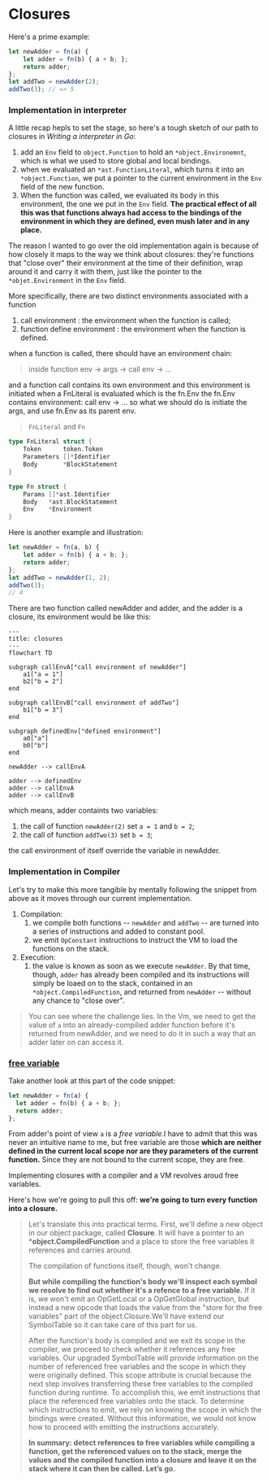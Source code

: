 # Closures

Here's a prime example:

```js
let newAdder = fn(a) {
	let adder = fn(b) { a + b; };
	return adder;
};
let addTwo = newAdder(2);
addTwo(3); // => 5
```

### Implementation in interpreter

A little recap hepls to set the stage, so here's a tough sketch of our path to closures in *Writing a interpreter in Go*:

1. add an `Env` field to `object.Function` to hold an `*object.Environemnt`, which is what we used to store global and local bindings.
2. when we evaluated an `*ast.FunctionLiteral`, which turns it into an `*object.Function`, we put a pointer to the current environment in the `Env` field of the new function.
3. When the function was called, we evaluated its body in this environment, the one we put in the `Env` field. **The practical effect of all this was that functions always had access to the bindings of the environment in which they are defined, even mush later and in any place.**

The reason I wanted to go over the old implementation again is because of how closely it maps to the way we think about closures: they're functions that "close over" their environment at the time of their definition, wrap around it and carry it with them, just like the pointer to the `*objet.Environment` in the `Env` field.

More specifically, there are two distinct environments associated with a function

1. call environment : the environment when the function is called;
2. function define environment : the environment when the function is defined.

when a function is called, there should have an environment chain:

>inside function env -> args -> call env -> ...

and a function call contains its own environment and this environment is initiated when a FnLiteral is evaluated which is the fn.Env
the fn.Env contains environment: call env -> ...
so what we should do is initiate the args, and use fn.Env as its parent env.

> `FnLiteral` and `Fn`

```go
type FnLiteral struct {
	Token      token.Token
	Parameters []*Identifier
	Body       *BlockStatement
}

type Fn struct {
	Params []*ast.Identifier
	Body   *ast.BlockStatement
	Env    *Environment
}
```

Here is another example and illustration:

```js
let newAdder = fn(a, b) {
	let adder = fn(b) { a + b; };
	return adder;
};
let addTwo = newAdder(1, 2);
addTwo(3);
// 4
```

There are two function called newAdder and adder, and the adder is a closure, its environment would be like this:

```mermaid
---
title: closures
---
flowchart TD

subgraph callEnvA["call environment of newAdder"]
	a1["a = 1"]
	b2["b = 2"]
end

subgraph callEnvB["call environment of addTwo"]
	b1["b = 3"]
end

subgraph definedEnv["defined environment"]
	a0["a"]
	b0["b"]
end

newAdder --> callEnvA

adder --> definedEnv
adder --> callEnvA
adder --> callEnvB
```

which means, adder containts two variables:

1. the call of function `newAdder(2)` set `a = 1` and `b = 2`;
2. the call of function `addTwo(3)` set `b = 3`;

the call environment of itself override the variable in newAdder.

### Implementation in Compiler

Let's try to make this more tangible by mentally following the snippet from above as it moves through our current implementation.

1. Compilation:
   1. we compile both functions -- `newAdder` and `addTwo` -- are turned into a series of instructions and added to constant pool.
   2. we emit `OpConstant` instructions to instruct the VM to load the functions on the stack.
2. Execution:
   1. the value is known as soon as we execute `newAdder`. By that time, though, `adder` has already been compiled and its instructions will simply be loaed on to the stack, contained in an `*object.CompiledFunction`, and returned from `newAdder` -- without any chance to "close over".

> You can see where the challenge lies. In the Vm, we need to get the value of `a` into an already-compilied adder function before it's returned from newAdder, and we need to do it in such a way that an adder later on can access it.

### [free variable](https://en.wikipedia.org/wiki/Free_variables_and_bound_variables)

Take another look at this part of the code snippet:

```js
let newAdder = fn(a) {
  let adder = fn(b) { a + b; };
  return adder;
};
```

From adder's point of view `a` is a *free variable*.I have to admit that this was never an intuitive name to me, but free variable are those **which are neither defined in the current local scope nor are they parameters of the current function.** Since they are not bound to the current scope, they are free.

Implementing closures with a compiler and a VM revolves aroud free variables.

Here's how we're going to pull this off: **we're going to turn every function into a closure.**

> Let's translate this into practical terms. First, we'll define a new object in our object package, called **Closure**. It will have a pointer to an ***object.CompiledFunction** and a place to store the free variables it references and carries around.
>
> The compilation of functions itself, though, won't change.
>
> **But while compiling the function's body we'll inspect each symbol we resolve to find out whether it's a refence to a free variable.** If it is, we won't emit an OpGetLocal or a OpGetGlobal instruction, but instead a new opcode that loads the value from the "store for the free variables" part of the object.Closure.We'll have extend our SymbolTable so it can take care of this part for us.
>
> After the function's body is compiled and we exit its scope in the compiler, we proceed to check whether it references any free variables. Our upgraded SymbolTable will provide information on the number of referenced free variables and the scope in which they were originally defined. This scope attribute is crucial because the next step involves transferring these free variables to the compiled function during runtime. To accomplish this, we emit instructions that place the referenced free variables onto the stack. To determine which instructions to emit, we rely on knowing the scope in which the bindings were created. Without this information, we would not know how to proceed with emitting the instructions accurately.
>
> **In summary: detect references to free variables while compiling a function, get the referenced values on to the stack, merge the values and the compiled function into a closure and leave it on the stack where it can then be called. Let’s go.**



















